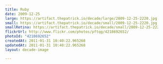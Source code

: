 ```yaml
---
title: Ruby
date: 2009-12-25
large: https://artifact.thepatrick.io/decade/large/2009-12-25-2220.jpg
small: https://artifact.thepatrick.io/decade/small/2009-12-25-2220.jpg
smallRetina: https://artifact.thepatrick.io/decade/small/2009-12-25-2220@2x.jpg
flickrUrl: http://www.flickr.com/photos/pftqg/4218692652/
photoId: "4218692652"
createdAt: 2011-01-31 10:40:22.965268
updatedAt: 2011-01-31 10:40:22.965268
layout: decade-image

---
```


